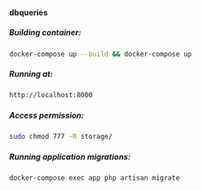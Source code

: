 #### dbqueries

##### Building container: 

```sh
docker-compose up --build && docker-compose up
```
##### Running at: 

```sh
http://localhost:8000
```
#####  Access permission:
```sh
sudo chmod 777 -R storage/
```

##### Running application migrations:
```sh
docker-compose exec app php artisan migrate
```

